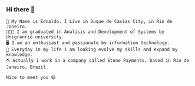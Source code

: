 ### Hi there 👋
    👨 My Name is Ednaldo. I Live in Duque de Caxias City, in Rio de Janeiro.
    👨🏻‍🎓 I am graduated in Analisis and Development of Systems by Unigranrio university.
    🖥️ I am an enthusiast and passionate by information technology.
    📝 Everyday in my life i am looking evolve my skills and expand my knowledge.
    ⛏️ Actually i work in a company called Stone Payments, based in Rio de Janeiro, Brazil.
    
    Nice to meet you 😄
